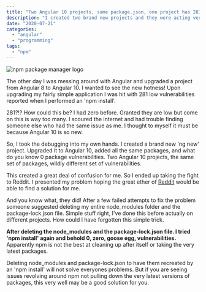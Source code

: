 ```yaml
---
title: "Two Angular 10 projects, same package.json, one project has 281 vulnerabilities the other has 0"
description: "I created two brand new projects and they were acting very differently from one another. I learned my lesson on how to fix it and share that lesson here."
date: "2020-07-21"
categories: 
  - "angular"
  - "programming"
tags: 
  - "npm"
---
```


![npm package manager logo](/images/forPosts/npm-1024x399.png)

The other day I was messing around with Angular and upgraded a project from Angular 8 to Angular 10. I wanted to see the new hotness! Upon upgrading my fairly simple application I was hit with 281 low vulnerabilities reported when I performed an 'npm install'.

281?!? How could this be? I had zero before. Granted they are low but come on this is way too many. I scoured the internet and had trouble finding someone else who had the same issue as me. I thought to myself it must be because Angular 10 is so new.

So, I took the debugging into my own hands. I created a brand new 'ng new' project. Upgraded it to Angular 10, added all the same packages, and what do you know 0 package vulnerabilities. Two Angular 10 projects, the same set of packages, wildly different set of vulnerabilities.

This created a great deal of confusion for me. So I ended up taking the fight to Reddit. I presented my problem hoping the great ether of [Reddit](https://www.reddit.com/r/Angular2/comments/ho59al/two_projects_same_packagejson_one_project_has_281/) would be able to find a solution for me.

And you know what, they did! After a few failed attempts to fix the problem someone suggested deleting my entire node\_modules folder and the package-lock.json file. Simple stuff right, I've done this before actually on different projects. How could I have forgotten this simple trick.

**After deleting the node\_modules and the package-lock.json file. I tried 'npm install' again and behold 0, zero, goose egg, vulnerabilities.** Apparently npm is not the best at cleaning up after itself or taking the very latest packages.

Deleting node\_modules and package-lock.json to have them recreated by an 'npm install' will not solve everyones problems. But if you are seeing issues revolving around npm not pulling down the very latest versions of packages, this very well may be a good solution for you.
